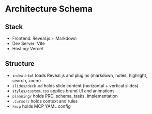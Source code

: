 # Architecture Schema

## Stack
- Frontend: Reveal.js + Markdown
- Dev Server: Vite
- Hosting: Vercel

## Structure
- `index.html` loads Reveal.js and plugins (markdown, notes, highlight, search, zoom)
- `slides/deck.md` holds slide content (horizontal + vertical slides)
- `styles/custom.css` applies brand UI and animations
- `planning/` holds PRD, schema, tasks, implementation
- `.cursor/` holds context and rules
- `/mcp` holds MCP YAML config
